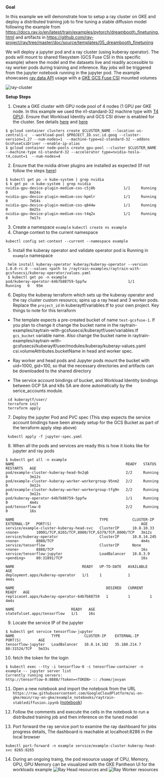 **Goal**

In this example we will demonstrate how to setup a ray cluster on GKE and deploy a distributed training job to fine tuning a stable diffusion model following the example from https://docs.ray.io/en/latest/train/examples/pytorch/dreambooth_finetuning.html and artifacts in https://github.com/ray-project/ray/tree/master/doc/source/templates/05_dreambooth_finetuning

We will deploy a jupyter pod and a ray cluster (using kuberay operator). The pods will mount to shared filesystem (GCS Fuse CSI in this specific example) where the model and the datasets live and readily accessible to ray worker pods during training and inference. Ray jobs will be triggered from the jupyter notebook running in the jupyter pod. The example showcases [ray data API](https://docs.ray.io/en/latest/data/api/api.html) usage with a [GKE GCS Fuse CSI](https://cloud.google.com/kubernetes-engine/docs/how-to/persistent-volumes/cloud-storage-fuse-csi-driver) mounted volumes

![ray-cluster](https://github.com/GoogleCloudPlatform/ai-on-gke/tree/main/ray-on-gke/raytrain-examples/images/ray-cluster-on-gke.png)

**Setup Steps**

1. Create a GKE cluster with GPU node pool of 4 nodes (1 GPU per GKE node. In this example we used the n1-standard-32 machine type with [T4 GPU](https://cloud.google.com/compute/docs/gpus#nvidia_t4_gpus)). Ensure that Workload Identity and GCS CSI driver is enabled for the cluster. See details [here](https://cloud.google.com/kubernetes-engine/docs/how-to/persistent-volumes/cloud-storage-fuse-csi-driver#authentication) and [here](https://cloud.google.com/kubernetes-engine/docs/how-to/persistent-volumes/cloud-storage-fuse-csi-driver#enable)
```
$ gcloud container clusters create $CLUSTER_NAME --location us-central1-c  --workload-pool $PROJECT_ID.svc.id.goog --cluster-version=1.27 --num-nodes=1  --machine-type=e2-standard-32 --addons GcsFuseCsiDriver --enable-ip-alias
$ gcloud container node-pools create gpu-pool --cluster $CLUSTER_NAME --machine-type n1-standard-32 --accelerator type=nvidia-tesla-t4,count=1  --num-nodes=4
```
2. Ensure that the nvidia driver plugins are installed as expected (If not follow the steps [here](https://cloud.google.com/kubernetes-engine/docs/how-to/gpus#installing_drivers))
```
$ kubectl get po -n kube-system | grep nvidia
$ k get po -n kube-system | grep nvidia
nvidia-gpu-device-plugin-medium-cos-c5j8b             1/1     Running   0          8m24s
nvidia-gpu-device-plugin-medium-cos-kpmlr             1/1     Running   0          7m54s
nvidia-gpu-device-plugin-medium-cos-q844w             1/1     Running   0          8m25s
nvidia-gpu-device-plugin-medium-cos-t4q2x             1/1     Running   0          7m17s
```

3. Create a namespace `example` ```kubectl create ns example```
4. Change context to the current namespace
```
kubectl config set-context --current --namespace example
```
5. Install the  kuberay operator and validate operator pod is Running in `example` namespace
```
 helm install kuberay-operator kuberay/kuberay-operator --version 1.0.0-rc.0 --values <path to /raytrain-examples/raytrain-with-gcsfusecsi/kuberay-operator/values.yaml
 $ kubectl get po -n example
pod/kuberay-operator-64b7b88759-5ppfw                   1/1     Running   0   95m
```

6. Deploy the kuberay terraform which sets up the kuberay operator and the ray cluster custom resourcs; spins up a ray head and 3 worker pods. Replace the  `project_id`  in kuberaytf/variables.tf to your own project. Key things to note for this terraform

- The template expects a pre-created bucket of name `test-gcsfuse-1`. If you plan to change it change the bucket name in the raytrain-examples/raytrain-with-gcsfusecsi/kuberaytf/user/variables.tf `gcs_bucket` variable name. Also change the bucket name in raytrain-examples/raytrain-with-gcsfusecsi/kuberaytf/user/modules/kuberay/kuberay-values.yaml csi.volumeAttributes.bucketName in head and worker spec.

- Ray worker and head pods and Jupyter pods mount the bucket with uid=1000, gid=100, so that the necessary directories and artifacts can be downloaded to the shared directory

- The service account bindings of bucket, and Workload Identity bindings between GCP SA and k8s SA are done automatically by the serice_accounts module.

```
 cd kuberaytf/user/
 terraform init
 terraform apply
```
7. Deploy the jupyter Pod and PVC spec (This step expects the service account bindings have been already setup for the GCS Bucket as part of the terraform apply step above)
```
 kubectl apply -f jupyter-spec.yaml
```

8. When all the pods and services are ready this is how it looks like for jupyter and ray pods
```
$ kubectl get all -n example
NAME                                                   READY   STATUS    RESTARTS   AGE
pod/example-cluster-kuberay-head-9x2q6                 2/2     Running   0          3m12s
pod/example-cluster-kuberay-worker-workergroup-95nm2   2/2     Running   0          3m12s
pod/example-cluster-kuberay-worker-workergroup-tfg9n   2/2     Running   0          3m12s
pod/kuberay-operator-64b7b88759-5ppfw                  1/1     Running   0          4m4s
pod/tensorflow-0                                       2/2     Running   0          16s

NAME                                       TYPE           CLUSTER-IP    EXTERNAL-IP   PORT(S)                                         AGE
service/example-cluster-kuberay-head-svc   ClusterIP      10.8.10.33    <none>        10001/TCP,8265/TCP,8080/TCP,6379/TCP,8000/TCP   3m12s
service/kuberay-operator                   ClusterIP      10.8.14.245   <none>        8080/TCP                                        4m4s
service/tensorflow                         ClusterIP      None          <none>        8888/TCP                                        16s
service/tensorflow-jupyter                 LoadBalancer   10.8.3.9      <pending>     80:31891/TCP                                    16s

NAME                               READY   UP-TO-DATE   AVAILABLE   AGE
deployment.apps/kuberay-operator   1/1     1            1           4m4s

NAME                                          DESIRED   CURRENT   READY   AGE
replicaset.apps/kuberay-operator-64b7b88759   1         1         1       4m4s

NAME                          READY   AGE
statefulset.apps/tensorflow   1/1     16s

```
9. Locate the service IP of the jupyter
```
$ kubectl get service tensorflow-jupyter
NAME                 TYPE           CLUSTER-IP    EXTERNAL-IP    PORT(S)        AGE
tensorflow-jupyter   LoadBalancer   10.8.14.182   35.188.214.7   80:31524/TCP   5m33s
```
10. fetch the token for the login
```
$ kubectl exec --tty -i tensorflow-0 -c tensorflow-container -n example -- jupyter server list
Currently running servers:
http://tensorflow-0:8888/?token=<TOKEN> :: /home/jovyan
```
11. Open a new notebook and import the notebook from the URL `https://raw.githubusercontent.com/GoogleCloudPlatform/ai-on-gke/main/ray-on-gke/example_notebooks/raytrain-stablediffusion.ipynb` ([notebook](https://github.com/GoogleCloudPlatform/ai-on-gke/tree/main/example_notebooks/raytrain-stablediffusion.ipynb))

12. Follow the comments and execute the cells in the notebook to run a distributed training job and then inference on the tuned model
13. Port forward the ray service port to examine the ray dashboard for jobs progress details, The dashboard is reachable at localhost:8286 in the local browser
```
kubectl port-forward -n example service/example-cluster-kuberay-head-svc 8265:8265
```
14. During an ongoing traing, the pod resource usage of CPU, Memory, GPU, GPU Memory can be visualized with the GKE Pantheon UI for the workloads
example ![Ray Head resources](https://github.com/GoogleCloudPlatform/ai-on-gke/tree/main/ray-on-gke/raytrain-examples/images/ray-head-resources.png) and ![Ray Worker resources](https://github.com/GoogleCloudPlatform/ai-on-gke/tree/main/ray-on-gke/raytrain-examples/images/ray-worker-resources.png)
